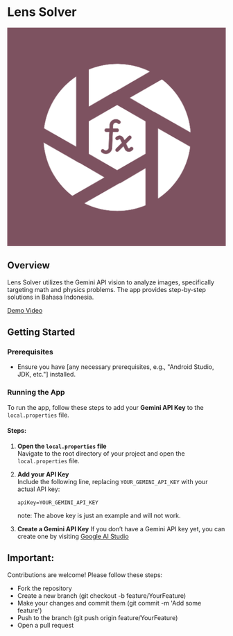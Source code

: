 # Lens Solver
![Icon](app/src/main/ic_launcher-playstore.png)

## Overview

Lens Solver utilizes the Gemini API vision to analyze images, specifically targeting math and physics problems. The app provides step-by-step solutions in Bahasa Indonesia.

[Demo Video](https://drive.google.com/file/d/1aSxDfkTBFr4m3jmGdqKGOGbY0l-VXllQ/view?usp=drive_link)

## Getting Started

### Prerequisites

- Ensure you have [any necessary prerequisites, e.g., "Android Studio, JDK, etc."] installed.

### Running the App

To run the app, follow these steps to add your **Gemini API Key** to the `local.properties` file.

#### Steps:

1. **Open the `local.properties` file**  
   Navigate to the root directory of your project and open the `local.properties` file.

2. **Add your API Key**  
   Include the following line, replacing `YOUR_GEMINI_API_KEY` with your actual API key:
   ```
   apiKey=YOUR_GEMINI_API_KEY
   ```
   note: The above key is just an example and will not work.
3. **Create a Gemini API Key**
   If you don’t have a Gemini API key yet, you can create one by visiting [Google AI Studio](https://aistudio.google.com/)

## Important:
Contributions are welcome! Please follow these steps:
- Fork the repository
- Create a new branch (git checkout -b feature/YourFeature)
- Make your changes and commit them (git commit -m 'Add some feature')
- Push to the branch (git push origin feature/YourFeature)
- Open a pull request
